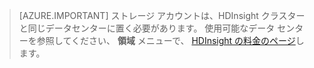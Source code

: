 > [AZURE.IMPORTANT] ストレージ アカウントは、HDInsight クラスターと同じデータセンターに置く必要があります。 使用可能なデータ センターを参照してください、 **領域** メニューで、 [HDInsight の料金のページ](/pricing/details/hdinsight/)します。






